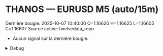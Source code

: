 # THANOS — EURUSD M5 (auto/15m)
Dernière bougie: 2025-10-07 10:40:00  O=1.16620  H=1.16625  L=1.16605  C=1.16607
Source active: twelvedata_repo

- Aucun signal sur la dernière bougie.

<details><summary>Debug</summary>

- TD_API_KEY manquant.

</details>